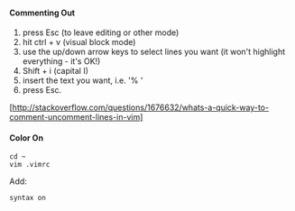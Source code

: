 #### Commenting Out ####
1. press Esc (to leave editing or other mode)
2. hit ctrl + v (visual block mode)
3. use the up/down arrow keys to select lines you want (it won't highlight everything - it's OK!)
4. Shift + i (capital I)
5. insert the text you want, i.e. '% '
6. press Esc.

[http://stackoverflow.com/questions/1676632/whats-a-quick-way-to-comment-uncomment-lines-in-vim]

#### Color On ####
````
cd ~
vim .vimrc
````
Add:
````
syntax on
````
